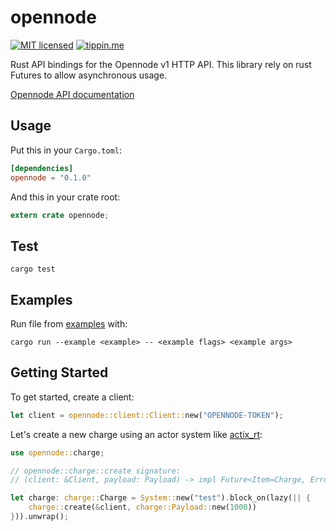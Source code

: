 # opennode

[![MIT licensed](https://img.shields.io/badge/license-MIT-blue.svg)](https://github.com/edouardparis/opennode-rs/blob/master/LICENSE)
[![tippin.me](https://badgen.net/badge/%E2%9A%A1%EF%B8%8Ftippin.me/@edouardparis/F0918E)](https://tippin.me/@edouardparis)

Rust API bindings for the Opennode v1 HTTP API.
This library rely on rust Futures to allow asynchronous usage.

[Opennode API documentation](https://developers.opennode.co)

## Usage

Put this in your `Cargo.toml`:

```toml
[dependencies]
opennode = "0.1.0"
```

And this in your crate root:

```rust
extern crate opennode;
```

## Test

```
cargo test
```

## Examples

Run file from [examples](./examples) with:

```
cargo run --example <example> -- <example flags> <example args>
```

## Getting Started

To get started, create a client:

```rust
let client = opennode::client::Client::new("OPENNODE-TOKEN");
```

Let's create a new charge using an actor system like [actix_rt](https://crates.io/crates/actix-rt):

```rust
use opennode::charge;

// opennode::charge::create signature:
// (client: &Client, payload: Payload) -> impl Future<Item=Charge, Error=Error>

let charge: charge::Charge = System::new("test").block_on(lazy(|| {
    charge::create(&client, charge::Payload::new(1000))
})).unwrap();
```
